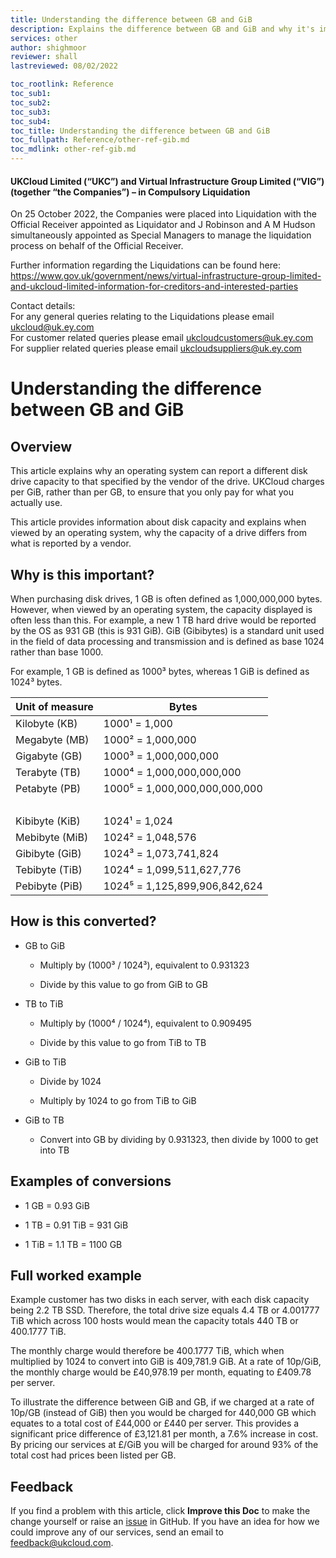 ```yaml
---
title: Understanding the difference between GB and GiB
description: Explains the difference between GB and GiB and why it's important
services: other
author: shighmoor
reviewer: shall
lastreviewed: 08/02/2022

toc_rootlink: Reference
toc_sub1: 
toc_sub2:
toc_sub3:
toc_sub4:
toc_title: Understanding the difference between GB and GiB
toc_fullpath: Reference/other-ref-gib.md
toc_mdlink: other-ref-gib.md
---
```


#### UKCloud Limited (“UKC”) and Virtual Infrastructure Group Limited (“VIG”) (together “the Companies”) – in Compulsory Liquidation

On 25 October 2022, the Companies were placed into Liquidation with the Official Receiver appointed as Liquidator and J Robinson and A M Hudson simultaneously appointed as Special Managers to manage the liquidation process on behalf of the Official Receiver.

Further information regarding the Liquidations can be found here: <https://www.gov.uk/government/news/virtual-infrastructure-group-limited-and-ukcloud-limited-information-for-creditors-and-interested-parties>

Contact details:<br>
For any general queries relating to the Liquidations please email <ukcloud@uk.ey.com><br>
For customer related queries please email <ukcloudcustomers@uk.ey.com><br>
For supplier related queries please email <ukcloudsuppliers@uk.ey.com>

# Understanding the difference between GB and GiB

## Overview

This article explains why an operating system can report a different disk drive capacity to that specified by the vendor of the drive. UKCloud charges per GiB, rather than per GB, to ensure that you only pay for what you actually use. 

This article provides information about disk capacity and explains when viewed by an operating system, why the capacity of a drive differs from what is reported by a vendor.

## Why is this important?

When purchasing disk drives, 1 GB is often defined as 1,000,000,000 bytes. However, when viewed by an operating system, the capacity displayed is often less than this. For example, a new 1 TB hard drive would be reported by the OS as 931 GB (this is 931 GiB). GiB (Gibibytes) is a standard unit used in the field of data processing and transmission and is defined as base 1024 rather than base 1000.

For example, 1 GB is defined as 1000&sup3; bytes, whereas 1 GiB is defined as 1024&sup3; bytes.

Unit of measure | Bytes
----------------|------
Kilobyte (KB)   | 1000&sup1; = 1,000
Megabyte (MB)   | 1000&sup2; = 1,000,000
Gigabyte (GB)   | 1000&sup3; = 1,000,000,000
Terabyte (TB)   | 1000&#8308; = 1,000,000,000,000
Petabyte (PB)   | 1000&#8309; = 1,000,000,000,000,000
&nbsp;          | &nbsp;
Kibibyte (KiB)  | 1024&sup1; = 1,024
Mebibyte (MiB)  | 1024&sup2; = 1,048,576
Gibibyte (GiB)  | 1024&sup3; = 1,073,741,824
Tebibyte (TiB)  | 1024&#8308; = 1,099,511,627,776
Pebibyte (PiB)  | 1024&#8309; = 1,125,899,906,842,624

## How is this converted?

- GB to GiB

  - Multiply by (1000&sup3; / 1024&sup3;), equivalent to 0.931323

  - Divide by this value to go from GiB to GB

- TB to TiB

  - Multiply by (1000&#8308; / 1024&#8308;), equivalent to 0.909495

  - Divide by this value to go from TiB to TB

- GiB to TiB

  - Divide by 1024

  - Multiply by 1024 to go from TiB to GiB

- GiB to TB

  - Convert into GB by dividing by 0.931323, then divide by 1000 to get into TB

## Examples of conversions

- 1 GB = 0.93 GiB

- 1 TB = 0.91 TiB = 931 GiB

- 1 TiB = 1.1 TB = 1100 GB

## Full worked example

Example customer has two disks in each server, with each disk capacity being 2.2 TB SSD. Therefore, the total drive size equals 4.4 TB or 4.001777 TiB which across 100 hosts would mean the capacity totals 440 TB or 400.1777 TiB.

The monthly charge would therefore be 400.1777 TiB, which when multiplied by 1024 to convert into GiB is 409,781.9 GiB. At a rate of 10p/GiB, the monthly charge would be £40,978.19 per month, equating to £409.78 per server.

To illustrate the difference between GiB and GB, if we charged at a rate of 10p/GB (instead of GiB) then you would be charged for 440,000 GB which equates to a total cost of £44,000 or £440 per server. This provides a significant price difference of £3,121.81 per month, a 7.6% increase in cost. By pricing our services at £/GiB you will be charged for around 93% of the total cost had prices been listed per GB.

## Feedback

If you find a problem with this article, click **Improve this Doc** to make the change yourself or raise an [issue](https://github.com/UKCloud/documentation/issues) in GitHub. If you have an idea for how we could improve any of our services, send an email to <feedback@ukcloud.com>.
